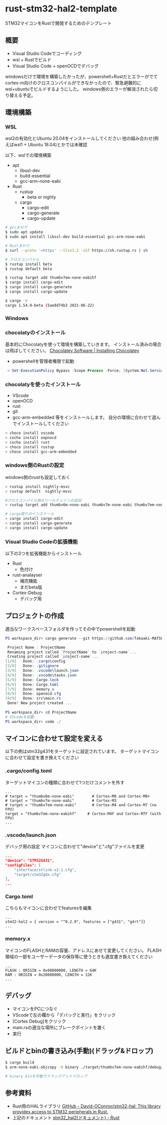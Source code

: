 # rust-stm32-hal2-template
STM32マイコンをRustで開発するためのテンプレート

## 概要
- Visual Studio Codeでコーディング
- wsl + Rustでビルド
- Visual Studio Code + openOCDでデバッグ

windowsだけで環境を構築したかったが、powershell+Rustだとエラーがでてcortex-m向けのクロスコンパイルができなかったので、緊急避難的にwsl+ubuntuでビルドするようにした。
windows側のエラーが解消されたら切り替える予定。

## 環境構築
### WSL
wsl2の有効化とUbuntu 20.04をインストールしてください
他の組み合わせ(例えばwsl1 + Ubuntu 18.04)とかでは未確認

以下、wslでの環境構築
- apt
    - libssl-dev 
    - build-essential 
    - gcc-arm-none-eabi
- Rust
    - rustup
        - beta or nighty
    - cargo
        - cargo-edit
        - cargo-generate
        - cargo-update

```bash
# gccまわり
$ sudo apt update
$ sudo apt install libssl-dev build-essential gcc-arm-none-eabi

# Rustまわり
$ curl --proto '=https' --tlsv1.2 -sSf https://sh.rustup.rs | sh

# クロスコンパイル
$ rustup install beta
$ rustup default beta

$ rustup target add thumbv7em-none-eabihf
$ cargo install cargo-edit
$ cargo install cargo-generate 
$ cargo install cargo-update

$ cargo -V
cargo 1.54.0-beta (5ae8d74b3 2021-06-22)
```

### Windows
### chocolatyのインストール
基本的にChocolatyを使って環境を構築していきます。
インストール済みの場合は飛ばしてください。
[Chocolatey Software \| Installing Chocolatey](https://chocolatey.org/install)

- powershellを管理者権限で起動
```powershell
 > Set-ExecutionPolicy Bypass -Scope Process -Force; [System.Net.ServicePointManager]::SecurityProtocol = [System.Net.ServicePointManager]::SecurityProtocol -bor 3072; iex ((New-Object System.Net.WebClient).DownloadString('https://chocolatey.org/install.ps1'))
```

### chocolatyを使ったインストール
- VScode
- openOCD
- rust
- git
- gcc-arm-embedded
等をインストールします。
自分の環境に合わせて選んでインストールしてください

```powershell
> choco install vscode
> cocho install oepnocd
> cocho install rust
> choco install rustup
> choco install gcc-arm-embedded
```

### windows側のRustの設定
windows側のrustも設定しておく

```powershell
> rustup install nightly-msvc
> rustup default  nightly-msvc

#クロスコンパイル用のツールチェインの追加
> rustup target add thumbv6m-none-eabi thumbv7m-none-eabi thumbv7em-none-eabi thumbv7em-none-eabihf

# cargo周りのインストール
> cargo install cargo-edit
> cargo install cargo-generate
> cargo install cargo-update
```

### Visual Studio Codeの拡張機能
以下の3つを拡張機能からインストール
- Rust
    - 色付け
- rust-analayser
    - 補完機能
    - まだbeta版
- Cortex-Debug
    - デバッグ用

## プロジェクトの作成
適当なワークスペースフォルダを作ってその中でpowershellを起動

```powershell
PS workspace_dir> cargo generate --git https://github.com/Takaaki-MATSUZAWA/rust-stm32-hal2-template

 Project Name : ProjectName
 Renaming project called `ProjectName` to `project-name`...
 Creating project called `project-name`...
[1/9]   Done: .cargo\config
[2/9]   Done: .gitignore
[3/9]   Done: .vscode\launch.json
[4/9]   Done: .vscode\tasks.json
[5/9]   Done: Cargo.lock
[6/9]   Done: Cargo.toml
[7/9]   Done: memory.x
[8/9]   Done: openocd.cfg
[9/9]   Done: src\main.rs
 Done! New project created ...
 
PS workspace_dir> cd ProjectName
# VScodeを起動
PS workspace_dir> code ./
```

## マイコンに合わせて設定を変える
以下の例はstm32g431をターゲットに設定されています。
ターゲットマイコンに合わせて設定を書き換えてください

### .cargo/config.toml
ターゲットマイコンの種類に合わせて1つだけコメントを外す
```config
...
# target = "thumbv6m-none-eabi"        # Cortex-M0 and Cortex-M0+
# target = "thumbv7m-none-eabi"        # Cortex-M3
# target = "thumbv7em-none-eabi"       # Cortex-M4 and Cortex-M7 (no FPU)
target = "thumbv7em-none-eabihf"     # Cortex-M4F and Cortex-M7F (with FPU)
...
```

### .vscode/launch.json
デバッグ用の設定
マイコンに合わせて"device"と".cfg"ファイルを変更
```json
...
"device": "STM32G431",
"configFiles": [
    "interface/stlink-v2-1.cfg",
    "target/stm32g4x.cfg"
],
...
```

### Cargo.toml
こちらもマイコンに合わせてfeaturesを編集
```config
...
stm32-hal2 = { version = "^0.2.9", features = ["g431", "g4rt"]}
...
```

### memory.x
マイコンのFLASHとRAMの容量、アドレスにあせて変更してください。
FLASH領域の一部をユーザーデータの保存等に使うときも適宜書き換えてください
```x
...
FLASH : ORIGIN = 0x08000000, LENGTH = 64K
RAM : ORIGIN = 0x20000000, LENGTH = 12K
...
```

## デバッグ
- マイコンをPCにつなぐ
- VScodeで左の欄から「デバッグと実行」をクリック
- [Cortex Debug]をクリック
- main.rsの適当な場所にブレークポイントを置く
- 実行

## ビルドとbinの書き込み(手動)(ドラッグ&ドロップ)
```bash
$ cargo build
$ arm-none-eabi-objcopy -O binary ./target/thumbv7em-none-eabihf/debug/${PWD##*/} binary.bin

# binary.binを手動でドラッグアンドドロップ
```

## 参考資料
- Rust用のHALライブラリ
[GitHub - David-OConnor/stm32-hal: This library provides access to STM32 peripherals in Rust.](https://github.com/David-OConnor/stm32-hal/tree/main)
- 上記のドキュメント
[stm32_hal2(ドキュメント) - Rust](https://docs.rs/stm32-hal2/0.2.9/stm32_hal2/#)
